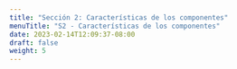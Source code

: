 ```yaml
---
title: "Sección 2: Características de los componentes"
menuTitle: "S2 - Características de los componentes"
date: 2023-02-14T12:09:37-08:00
draft: false
weight: 5
---
```


